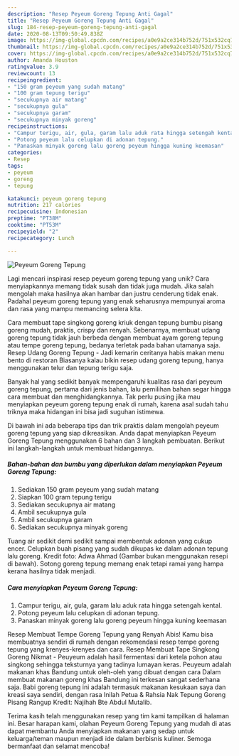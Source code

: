 ```yaml
---
description: "Resep Peyeum Goreng Tepung Anti Gagal"
title: "Resep Peyeum Goreng Tepung Anti Gagal"
slug: 184-resep-peyeum-goreng-tepung-anti-gagal
date: 2020-08-13T09:50:49.838Z
image: https://img-global.cpcdn.com/recipes/a0e9a2ce314b752d/751x532cq70/peyeum-goreng-tepung-foto-resep-utama.jpg
thumbnail: https://img-global.cpcdn.com/recipes/a0e9a2ce314b752d/751x532cq70/peyeum-goreng-tepung-foto-resep-utama.jpg
cover: https://img-global.cpcdn.com/recipes/a0e9a2ce314b752d/751x532cq70/peyeum-goreng-tepung-foto-resep-utama.jpg
author: Amanda Houston
ratingvalue: 3.9
reviewcount: 13
recipeingredient:
- "150 gram peyeum yang sudah matang"
- "100 gram tepung terigu"
- "secukupnya air matang"
- "secukupnya gula"
- "secukupnya garam"
- "secukupnya minyak goreng"
recipeinstructions:
- "Campur terigu, air, gula, garam lalu aduk rata hingga setengah kental."
- "Potong peyeum lalu celupkan di adonan tepung."
- "Panaskan minyak goreng lalu goreng peyeum hingga kuning keemasan"
categories:
- Resep
tags:
- peyeum
- goreng
- tepung

katakunci: peyeum goreng tepung 
nutrition: 217 calories
recipecuisine: Indonesian
preptime: "PT38M"
cooktime: "PT53M"
recipeyield: "2"
recipecategory: Lunch

---
```



![Peyeum Goreng Tepung](https://img-global.cpcdn.com/recipes/a0e9a2ce314b752d/751x532cq70/peyeum-goreng-tepung-foto-resep-utama.jpg)

Lagi mencari inspirasi resep peyeum goreng tepung yang unik? Cara menyiapkannya memang tidak susah dan tidak juga mudah. Jika salah mengolah maka hasilnya akan hambar dan justru cenderung tidak enak. Padahal peyeum goreng tepung yang enak seharusnya mempunyai aroma dan rasa yang mampu memancing selera kita.

Cara membuat tape singkong goreng kriuk dengan tepung bumbu pisang goreng mudah, praktis, crispy dan renyah. Sebenarnya, membuat udang goreng tepung tidak jauh berbeda dengan membuat ayam goreng tepung atau tempe goreng tepung, bedanya terletak pada bahan utamanya saja. Resep Udang Goreng Tepung - Jadi kemarin ceritanya habis makan menu bento di restoran Biasanya kalau bikin resep udang goreng tepung, hanya menggunakan telur dan tepung terigu saja.

Banyak hal yang sedikit banyak mempengaruhi kualitas rasa dari peyeum goreng tepung, pertama dari jenis bahan, lalu pemilihan bahan segar hingga cara membuat dan menghidangkannya. Tak perlu pusing jika mau menyiapkan peyeum goreng tepung enak di rumah, karena asal sudah tahu triknya maka hidangan ini bisa jadi suguhan istimewa.


Di bawah ini ada beberapa tips dan trik praktis dalam mengolah peyeum goreng tepung yang siap dikreasikan. Anda dapat menyiapkan Peyeum Goreng Tepung menggunakan 6 bahan dan 3 langkah pembuatan. Berikut ini langkah-langkah untuk membuat hidangannya.

<!--inarticleads1-->

##### Bahan-bahan dan bumbu yang diperlukan dalam menyiapkan Peyeum Goreng Tepung:

1. Sediakan 150 gram peyeum yang sudah matang
1. Siapkan 100 gram tepung terigu
1. Sediakan secukupnya air matang
1. Ambil secukupnya gula
1. Ambil secukupnya garam
1. Sediakan secukupnya minyak goreng


Tuang air sedikit demi sedikit sampai membentuk adonan yang cukup encer. Celupkan buah pisang yang sudah dikupas ke dalam adonan tepung lalu goreng. Kredit foto: Adwa Ahmad (Gambar bukan menggunakan resepi di bawah). Sotong goreng tepung memang enak tetapi ramai yang hampa kerana hasilnya tidak menjadi. 

<!--inarticleads2-->

##### Cara menyiapkan Peyeum Goreng Tepung:

1. Campur terigu, air, gula, garam lalu aduk rata hingga setengah kental.
1. Potong peyeum lalu celupkan di adonan tepung.
1. Panaskan minyak goreng lalu goreng peyeum hingga kuning keemasan


Resep Membuat Tempe Goreng Tepung yang Renyah Abis! Kamu bisa membuatnya sendiri di rumah dengan rekomendasi resep tempe goreng tepung yang krenyes-krenyes dan cara. Resep Membuat Tape Singkong Goreng Nikmat - Peuyeum adalah hasil fermentasi dari ketela pohon atau singkong sehingga teksturnya yang tadinya lumayan keras. Peuyeum adalah makanan khas Bandung untuk oleh-oleh yang dibuat dengan cara Dalam membuat makanan goreng khas Bandung ini terkesan sangat sederhana saja. Babi goreng tepung ini adalah termasuk makanan kesukaan saya dan kreasi saya sendiri, dengan rasa Inilah Petua &amp; Rahsia Nak Tepung Goreng Pisang Rangup Kredit: Najihah Bte Abdul Mutalib. 

Terima kasih telah menggunakan resep yang tim kami tampilkan di halaman ini. Besar harapan kami, olahan Peyeum Goreng Tepung yang mudah di atas dapat membantu Anda menyiapkan makanan yang sedap untuk keluarga/teman maupun menjadi ide dalam berbisnis kuliner. Semoga bermanfaat dan selamat mencoba!
